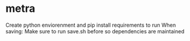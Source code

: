 # metra

Create python enviorenment and pip install requirements to run
When saving:
Make sure to run save.sh before so dependencies are maintained
